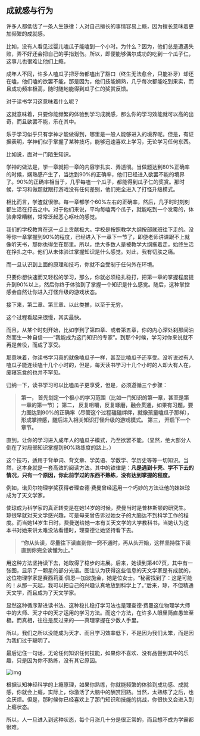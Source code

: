 ## 成就感与行为

许多人都低估了一条人生铁律：人对自己擅长的事情容易上瘾，因为擅长意味着更加频繁的成就感。

比如，没有人看见过婴儿嗑瓜子能嗑到一个小时。为什么？因为，他们总是遭遇失败，弄不好还会把自己的手指划伤。所以，即便能够偶尔成功的吃到一个瓜子仁，这事儿也很难让他们上瘾。

成年人不同，许多人嗑瓜子把牙齿都嗑出了豁口（终生无法愈合，只能补牙）却还在嗑，他们嗑的欲罢不能，那是因为，他们技能娴熟，几乎每次都能吃到果实，而且成功频率极高，随时随地能得到瓜子仁的奖赏反馈。

对于读书学习这意味着什么呢？

这就意味着，只要你能频繁的体验到学习成就感，那么你的学习效能就可以高的出奇，而且欲罢不能，乐在其中。

乐于学习似乎只有学神才能做得到，哪里是一般人能够进入的境界呢。但是，有证据表明，学神们似乎掌握了某种技巧，能够迅速喜欢上学习，无论学习任何东西。

比如说，面对一门陌生知识。

学神的做法是，学一章就把一章的内容学扎实、弄透彻。当做题达到80%正确率的时候，娴熟感产生了，当达到90%的正确率，他们已经进入欲罢不能的境界了。90%的正确率相当于，几乎每嗑一个瓜子，都能得到瓜子仁的奖赏。那时候，学习和做题就跟打游戏没有任何差别，他们完全进入了打怪升级模式。

相比而言，学渣就很惨。每一章都学个60%左右的正确率，然后，几乎时时刻刻都生活在打击之中。对于他们来说，平均每嗑两个瓜子，就能吃到一个发霉的，体验非常糟糕，常常泛起恶心呕吐的感觉。

我们的学校教育在这一点上贡献极大。学校是按照教学大纲按部就班往下走的。没等你一章掌握到90%的程度，已经进入下一章下一节了，即便老师讲课跟不上就像听天书，那你也得坐在那里。所以，绝大多数人是被教学大纲拖着走，始终生活在挣扎之中。他们从未体验过掌握知识是什么感觉。对此，我有切肤之痛。

而一旦认识到上面的原理和技巧，你就不会受制于任何外在环境。

只要你想快速而又轻松的学习，那么，你就必须稳扎稳打，把第一章的掌握程度提升到90%以上，然后你终于体验到了掌握一个知识是什么感觉。随后，这种掌控感会自然让你进入打怪升级的游戏状态。

接下来，第二章、第三章、以此类推，以至于无穷。

这个过程看起来很慢，其实最快。

而且，从某个时刻开始，比如学到了第四章、或者第五章，你的内心深处刹那间油然而生一种自信——“我能成为这门知识的专家”。到那个时候，学习对你来说就不再是苦役，而成了享受。

那意味着，你读书学习真的就像嗑瓜子一样，甚至比嗑瓜子还享受。没听说过有人嗑瓜子能连续嗑十几个小时的，但是，每天读书学习十几个小时的人却大有人在，废寝忘食的也并不罕见。

归纳一下，读书学习可以比嗑瓜子更享受，但是，必须遵循三个步骤：

> **第一， 首先划定一个极小的学习范围（比如一门知识的第一章，甚至是第一章的第一节）；**
> **第二， 反复咀嚼，反复琢磨，融会贯通，如果有习题，要力图达到90%的正确率（尽管这个过程磕磕绊绊，就像孩童嗑瓜子那样），形成掌控感，随后进入相关知识打怪升级的游戏模式。**
> **第三， 开启下一个章节。**

直到，让你的学习进入成年人的嗑瓜子模式，乃至欲罢不能。（显然，绝大部分人倒在了对局部知识掌握到90%熟练度的路上。）

这个技巧，适用于背单词、背文章、学英语、学数学、学历史等等一切知识。当然，这本身就是一套高效的阅读方法。其中的铁律是：**凡是遇到卡壳、学不下去的情况，只有一个原因，你此前学过的东西不熟练，没有达到掌握的程度。**

例如，诺贝尔物理学奖获得者理查德·费曼曾经运用一个巧妙的方法让他的妹妹琼成为了天文学家。

使琼成为科学家的真正转变是在她14岁的时候，费曼当时是普林斯顿的研究生。琼很早就对天文学感兴趣，可是母亲曾告诉过她女子的大脑达不到科学工作的程度。而当她14岁生日时，费曼送给她一本有关天文学的大学教科书，当她认为这本书对她来讲太难没法看懂时，理查德让她坚持看下去。

> **“你从头读，尽量往下读直到你一窍不通时，再从头开始，这样坚持往下读直到你完全读懂为止。”**

用这种方法坚持读下去，她取得了稳步的进展。后来，她读到第407页，其中有一张图，显示了一颗星的部分光谱。图注认为获得这些信息的天文学家是有成就的，这位物理学家是赛西莉亚·佩恩—加波施金，她是位女士。“秘密找到了：这是可能的！从那一天起，我可以把自己的兴趣认真地放到科学上了。”后来，琼，不但精通天文学，而且成为了天文学家。

显然这种循序渐进读书法、这种稳扎稳打学习法也是理查德·费曼这位物理学大师中的大师、天才中的天才运用的学习方法。而这个方法，在许多人眼里简直愚笨至极。而真相，往往是反过来的——真理掌握在少数人手里。

所以，我们之所以没能成为天才、而且学习效率低下，不是因为我们太笨，而是因为我们过于聪明了。

最后记住一句话，无论任何知识任何技能，如果你不喜欢、没有品尝到其中的乐趣，只是因为你不熟练，没有其它原因。

![img](https://pic1.zhimg.com/v2-afaf4b721401f1e1f669470516468844_r.jpg?source=1940ef5c)

根据认知神经科学的上瘾原理，如果你熟练，你就能频繁的体验到成功感、成就感，你就会上瘾，实际上，你激活了大脑中的酬赏回路。当然，太熟练了之后，也会厌烦。但是，那时候你已经喜欢上了那门知识和技能的挑战，你很快又会进入到上瘾状态。

所以，人一旦进入到这种状态，每个月涨几十分是很正常的，而且想不成为学霸都很难。